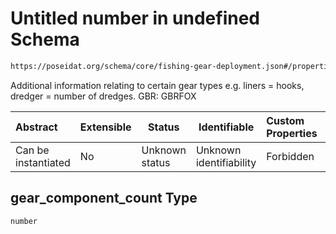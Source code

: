 # Untitled number in undefined Schema

```txt
https://poseidat.org/schema/core/fishing-gear-deployment.json#/properties/gear_component_count
```

Additional information relating to certain gear types e.g. liners = hooks, dredger = number of dredges. GBR: GBRFOX


| Abstract            | Extensible | Status         | Identifiable            | Custom Properties | Additional Properties | Access Restrictions | Defined In                                                                                         |
| :------------------ | ---------- | -------------- | ----------------------- | :---------------- | --------------------- | ------------------- | -------------------------------------------------------------------------------------------------- |
| Can be instantiated | No         | Unknown status | Unknown identifiability | Forbidden         | Allowed               | none                | [fishing-gear-deployment.json\*](schemas/core/fishing-gear-deployment.json "open original schema") |

## gear_component_count Type

`number`
